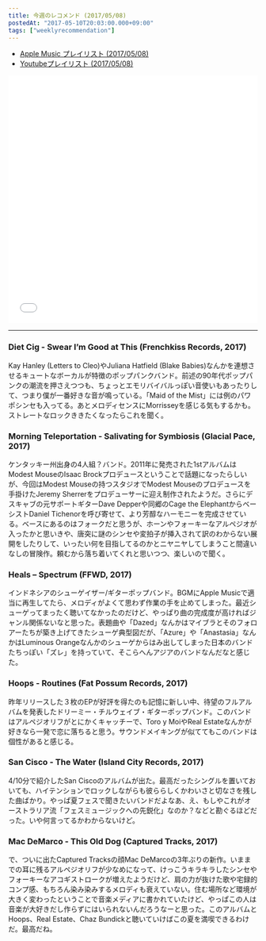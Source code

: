 ```yaml
---
title: 今週のレコメンド (2017/05/08)
postedAt: "2017-05-10T20:03:00.000+09:00"
tags: ["weeklyrecommendation"]
---
```


* [Apple Music プレイリスト (2017/05/08)](https://itunes.apple.com/jp/playlist/%E4%BB%8A%E9%80%B1%E3%81%AE%E3%83%AC%E3%82%B3%E3%83%A1%E3%83%B3%E3%83%89-2017-05-08/idpl.d07d1645a9c04a65b4d62c79fb00b93e)
* [Youtubeプレイリスト (2017/05/08)](https://www.youtube.com/playlist?list=PLegnWsUgQayfvBMzeTY8UCe-pnsmBVDs7)
<iframe src="//tools.applemusic.com/embed/v1/playlist/pl.d07d1645a9c04a65b4d62c79fb00b93e?country=jp" height="500px" width="100%" frameborder="0"></iframe> 

---

### Diet Cig - Swear I’m Good at This (Frenchkiss Records, 2017)

Kay Hanley (Letters to Cleo)やJuliana Hatfield (Blake Babies)なんかを連想させるキュートなボーカルが特徴のポップパンクバンド。前述の90年代ポップパンクの潮流を押さえつつも、ちょっとエモリバイバルっぽい音使いもあったりして、つまり僕が一番好きな音が鳴っている。「Maid of the Mist」には例のパワポシンセも入ってる。あとメロディセンスにMorrisseyを感じる気もするかも。ストレートなロックききたくなったらこれを聞く。

### Morning Teleportation - Salivating for Symbiosis (Glacial Pace, 2017)

ケンタッキー州出身の4人組？バンド。2011年に発売された1stアルバムはModest MouseのIsaac Brockプロデュースということで話題になったらしいが、今回はModest Mouseの持つスタジオでModest Mouseのプロデュースを手掛けたJeremy Sherrerをプロデューサーに迎え制作されたようだ。さらにデスキャブの元サポートギターDave Depperや同郷のCage the ElephantからベーシストDaniel Tichenorを呼び寄せて、より芳醇なハーモニーを完成させている。ベースにあるのはフォークだと思うが、ホーンやフォーキーなアルペジオが入ったかと思いきや、唐突に謎のシンセや変拍子が挿入されて訳のわからない展開をしたりして、いったい何を目指してるのかとニヤニヤしてしまうこと間違いなしの冒険作。頼むから落ち着いてくれと思いつつ、楽しいので聞く。

### Heals – Spectrum (FFWD, 2017)

インドネシアのシューゲイザー/ギターポップバンド。BGMにApple Musicで適当に再生してたら、メロディがよくて思わず作業の手を止めてしまった。最近シューゲってまったく聴いてなかったのだけど、やっぱり曲の完成度が高ければジャンル関係ないなと思った。表題曲や「Dazed」なんかはマイブラとそのフォロアーたちが築き上げてきたシューゲ典型図だが、「Azure」や「Anastasia」なんかはLuminous Orangeなんかのシューゲからはみ出してしまった日本のバンドたちっぽい「ズレ」を持っていて、そこらへんアジアのバンドなんだなと感じた。

### Hoops - Routines (Fat Possum Records, 2017)

昨年リリースした３枚のEPが好評を得たのも記憶に新しい中、待望のフルアルバムを発表したドリーミー・チルウェイブ・ギターポップバンド。このバンドはアルペジオリフがとにかくキャッチーで、Toro y MoiやReal Estateなんかが好きなら一発で恋に落ちると思う。サウンドメイキングが似ててもこのバンドは個性があると感じる。

### San Cisco - The Water (Island City Records, 2017)

4/10分で紹介したSan Ciscoのアルバムが出た。最高だったシングルを置いておいても、ハイテンションでロックしながらも彼ららしくかわいさと切なさを残した曲ばかり。やっぱ夏フェスで聞きたいバンドだよなあ、え、もしやこれがオーストラリア流「フェスミュージックへの先鋭化」なのか？などと勘ぐるほどだった。いや何言ってるかわからないけど。

### Mac DeMarco - This Old Dog (Captured Tracks, 2017)

で、ついに出たCaptured Tracksの顔Mac DeMarcoの3年ぶりの新作。いままでの耳に残るアルペジオリフが少なめになって、けっこうキラキラしたシンセやフォーキーなアコギストロークが増えたようだけど、肩の力が抜けた歌や宅録的コンプ感、もちろん染み染みするメロディも衰えていない。住む場所など環境が大きく変わったということで音楽メディアに書かれていたけど、やっぱこの人は音楽が大好きだし作らずにはいられないんだろうなーと思った。このアルバムとHoops、Real Estate、Chaz Bundickと聴いていけばこの夏を満喫できるわけだ。最高だね。
